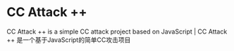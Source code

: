 # CC Attack ++
CC Attack ++ is a simple CC attack project based on JavaScript | CC Attack ++ 是一个基于JavaScript的简单CC攻击项目
